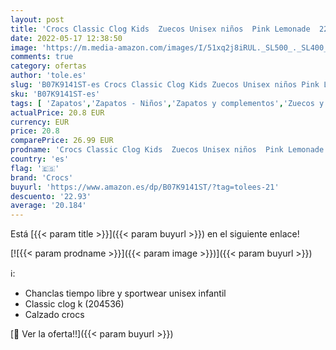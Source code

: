```yaml
---
layout: post
title: 'Crocs Classic Clog Kids  Zuecos Unisex niños  Pink Lemonade  22/23 EU'
date: 2022-05-17 12:38:50
image: 'https://m.media-amazon.com/images/I/51xq2j8iRUL._SL500_._SL400_.jpg'
comments: true
category: ofertas
author: 'tole.es'
slug: 'B07K9141ST-es Crocs Classic Clog Kids Zuecos Unisex niños Pink Lemonade...'
sku: 'B07K9141ST-es'
tags: [ 'Zapatos','Zapatos - Niños','Zapatos y complementos','Zuecos y mules para niño','crocs','zuecos','🇪🇸', ]
actualPrice: 20.8 EUR
currency: EUR
price: 20.8
comparePrice: 26.99 EUR
prodname: 'Crocs Classic Clog Kids  Zuecos Unisex niños  Pink Lemonade  22/23 EU'
country: 'es'
flag: '🇪🇸'
brand: 'Crocs'
buyurl: 'https://www.amazon.es/dp/B07K9141ST/?tag=tolees-21'
descuento: '22.93'
average: '20.184'
---
```


Está [{{< param title >}}]({{< param buyurl >}}) en el siguiente enlace!

[![{{< param prodname >}}]({{< param image >}})]({{< param buyurl >}})

ℹ️:

- Chanclas tiempo libre y sportwear unisex infantil
- Classic clog k (204536)
- Calzado crocs

[🛒 Ver la oferta!!]({{< param buyurl >}})
